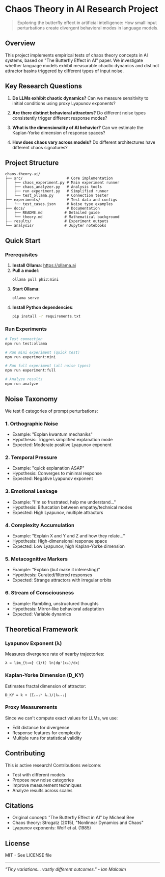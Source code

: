 # Chaos Theory in AI Research Project

> Exploring the butterfly effect in artificial intelligence: How small input perturbations create divergent behavioral modes in language models.

## Overview

This project implements empirical tests of chaos theory concepts in AI systems, based on "The Butterfly Effect in AI" paper. We investigate whether language models exhibit measurable chaotic dynamics and distinct attractor basins triggered by different types of input noise.

## Key Research Questions

1. **Do LLMs exhibit chaotic dynamics?** Can we measure sensitivity to initial conditions using proxy Lyapunov exponents?

2. **Are there distinct behavioral attractors?** Do different noise types consistently trigger different response modes?

3. **What is the dimensionality of AI behavior?** Can we estimate the Kaplan-Yorke dimension of response spaces?

4. **How does chaos vary across models?** Do different architectures have different chaos signatures?

## Project Structure

```
chaos-theory-ai/
├── src/                    # Core implementation
│   ├── chaos_experiment.py # Main experiment runner
│   ├── chaos_analyzer.py   # Analysis tools
│   ├── run_experiment.py   # Simplified runner
│   └── test_ollama.py      # Connection tester
├── experiments/            # Test data and configs
│   └── test_cases.json     # Noise type examples
├── docs/                   # Documentation
│   ├── README.md          # Detailed guide
│   └── theory.md          # Mathematical background
├── results/               # Experiment outputs
└── analysis/              # Jupyter notebooks
```

## Quick Start

### Prerequisites

1. **Install Ollama**: https://ollama.ai
2. **Pull a model**: 
   ```bash
   ollama pull phi3:mini
   ```
3. **Start Ollama**:
   ```bash
   ollama serve
   ```
4. **Install Python dependencies**:
   ```bash
   pip install -r requirements.txt
   ```

### Run Experiments

```bash
# Test connection
npm run test:ollama

# Run mini experiment (quick test)
npm run experiment:mini

# Run full experiment (all noise types)
npm run experiment:full

# Analyze results
npm run analyze
```

## Noise Taxonomy

We test 6 categories of prompt perturbations:

### 1. **Orthographic Noise** 
- Example: "Explan kwantum mechaniks"
- Hypothesis: Triggers simplified explanation mode
- Expected: Moderate positive Lyapunov exponent

### 2. **Temporal Pressure**
- Example: "quick explanation ASAP"  
- Hypothesis: Converges to minimal response
- Expected: Negative Lyapunov exponent

### 3. **Emotional Leakage**
- Example: "I'm so frustrated, help me understand..."
- Hypothesis: Bifurcation between empathy/technical modes
- Expected: High Lyapunov, multiple attractors

### 4. **Complexity Accumulation**
- Example: "Explain X and Y and Z and how they relate..."
- Hypothesis: High-dimensional response space
- Expected: Low Lyapunov, high Kaplan-Yorke dimension

### 5. **Metacognitive Markers**
- Example: "Explain (but make it interesting)"
- Hypothesis: Curated/filtered responses
- Expected: Strange attractors with irregular orbits

### 6. **Stream of Consciousness**
- Example: Rambling, unstructured thoughts
- Hypothesis: Mirror-like behavioral adaptation
- Expected: Variable dynamics

## Theoretical Framework

### Lyapunov Exponent (λ)
Measures divergence rate of nearby trajectories:
```
λ = lim_{t→∞} (1/t) ln|dφᵗ(x₀)/dx|
```

### Kaplan-Yorke Dimension (D_KY)
Estimates fractal dimension of attractor:
```
D_KY = k + (Σᵢ₌₁ᵏ λᵢ)/|λₖ₊₁|
```

### Proxy Measurements
Since we can't compute exact values for LLMs, we use:
- Edit distance for divergence
- Response features for complexity
- Multiple runs for statistical validity

## Contributing

This is active research! Contributions welcome:
- Test with different models
- Propose new noise categories  
- Improve measurement techniques
- Analyze results across scales

## Citations

- Original concept: "The Butterfly Effect in AI" by Micheal Bee
- Chaos theory: Strogatz (2015), "Nonlinear Dynamics and Chaos"
- Lyapunov exponents: Wolf et al. (1985)

## License

MIT - See LICENSE file

---

*"Tiny variations... vastly different outcomes." - Ian Malcolm*
